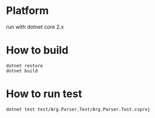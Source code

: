 # Platform
  run with dotnet core 2.x
# How to build
  ```
  dotnet restore
  dotnet build
  ```
# How to run test
  ```
  dotnet test test/Arg.Parser.Test/Arg.Parser.Test.csproj
  ```
